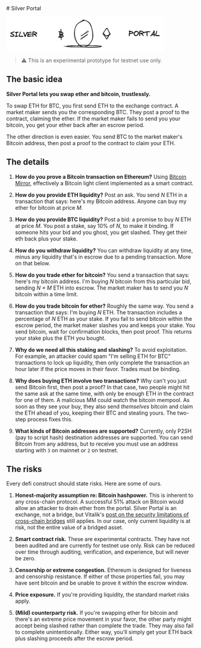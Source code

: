 <div class='intro-readme-only'>
# Silver Portal

![](./packages/portal-web/www/sketch/header.excalidraw.png)

</div>

<!-- Everything below appears on silvermirror.xyz -->

> ⚠️ This is an experimental prototype for testnet use only.

## The basic idea

**Silver Portal lets you swap ether and bitcoin, trustlessly.**

To swap ETH for BTC, you first send ETH to the exchange contract. A market maker
sends you the corresponding BTC. They post a proof to the contract, claiming the
ether. If the market maker fails to send you your bitcoin, you get your ether
back after an escrow period.

The other direction is even easier. You send BTC to the market maker's Bitcoin
address, then post a proof to the contract to claim your ETH.

## The details

1. **How do you prove a Bitcoin transaction on Ethereum?** Using [Bitcoin
   Mirror](https://bitcoinmirror.org), effectively a Bitcoin light client
   implemented as a smart contract.

2. **How do you provide ETH liquidity?** Post an ask. You send _N_ ETH in a
   transaction that says: here's my Bitcoin address. Anyone can buy my ether for
   bitcoin at price _M_.

3. **How do you provide BTC liquidity?** Post a bid: a promise to buy _N_ ETH
   at price _M_. You post a stake, say 10% of _N_, to make it binding. If
   someone hits your bid and you ghost, you get slashed. They get their eth back
   plus your stake.

4. **How do you withdraw liquidity?** You can withdraw liquidity at any time,
   minus any liquidity that's in escrow due to a pending transaction. More on
   that below.

5. **How do you trade ether for bitcoin?** You send a transaction that says:
   here's my bitcoin address. I'm buying _N_ bitcoin from this particular bid,
   sending _N × M_ ETH into escrow. The market maker has to send you _N_
   bitcoin within a time limit.

6. **How do you trade bitcoin for ether?** Roughly the same way. You send a
   transaction that says: I'm buying _N_ ETH. The transaction includes a
   percentage of _N_ ETH as your stake. If you fail to send bitcoin within the
   escrow period, the market maker slashes you and keeps your stake. You send
   bitcoin, wait for confirmation blocks, then post proof. This returns your
   stake plus the ETH you bought.

7. **Why do we need all this staking and slashing?** To avoid exploitation. For
   example, an attacker could spam "I'm selling ETH for BTC" transactions to
   lock up liquidity, then only complete the transaction an hour later if the
   price moves in their favor. Trades must be binding.

8. **Why does buying ETH involve two transactions?** Why can't you just send
   Bitcoin first, then post a proof? In that case, two people might hit the same
   ask at the same time, with only be enough ETH in the contract for one of
   them. A malicious MM could watch the bitcoin mempool. As soon as they see
   your buy, they also send _themselves_ bitcoin and claim the ETH ahead of you,
   keeping their BTC and stealing yours. The two-step process fixes this.

9. **What kinds of Bitcoin addresses are supported?** Currently, only P2SH (pay
   to script hash) destination addresses are supported. You can send Bitcoin
   from any address, but to receive you must use an address starting with `3` on
   mainnet or `2` on testnet.

## The risks

Every defi construct should state risks. Here are some of ours.

1. **Honest-majority assumption re: Bitcoin hashpower.** This is inherent to any
   cross-chain protocol. A successful 51% attack on Bitcoin would allow an
   attacker to drain ether from the portal. Silver Portal is an exchange, not a
   bridge, but Vitalik's [post on the security limitations of cross-chain
   bridges](https://old.reddit.com/r/ethereum/comments/rwojtk/ama_we_are_the_efs_research_team_pt_7_07_january/hrngyk8/)
   still applies. In our case, only current liquidity is at risk,
   not the entire value of a bridged asset.

2. **Smart contract risk.** These are experimental contracts. They have not been
   audited and are currently for testnet use only. Risk can be reduced over time
   through auditing, verification, and experience, but will never be zero.

3. **Censorship or extreme congestion.** Ethereum is designed for liveness
   and censorship resistance. If either of those properties fail, you may have
   sent bitcoin and be unable to prove it within the escrow window.

4. **Price exposure.** If you're providing liquidity, the standard market risks
   apply.

5. **(Mild) counterparty risk.** If you're swapping ether for bitcoin and
   there's an extreme price movement in your favor, the other party might accept
   being slashed rather than complete the trade. They may also fail to complete
   unintentionally. Either way, you'll simply get your ETH back plus slashing
   proceeds after the escrow period.
